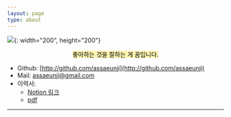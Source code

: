 ```yaml
---
layout: page
type: about
---
```


![](../../images/meavatar.png){: width="200", height="200"}

<center>
<mark style="background-color: #fff5b1">
좋아하는 것을 잘하는 게 꿈입니다.
</mark>
</center>

* Github: [http://github.com/assaeunji](http://github.com/assaeunji)
* Mail: [assaeunji@gmail.com]()
* 이력서: 
  * [Notion 링크](https://delightful.notion.site/delightful/Eunji-Lee-74315f1a0de64ce4a3e289b989bb91a2)
  * [pdf](https://drive.google.com/file/d/1nWX7fTk3JPi0vl5jzvuZFv6YEDnJed2-/view?usp=sharing)

--- 

